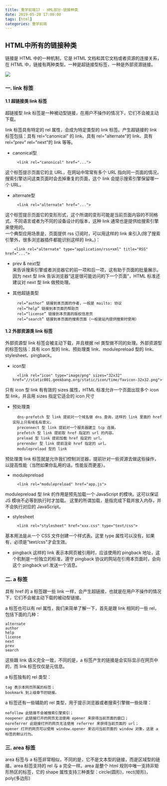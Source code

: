 ```yaml
---
title: 重学前端17 - HML部分-链接种类
date: 2019-05-20 17:00:00
tags: [html]
categories: 重学前端
---
```


## HTML中所有的链接种类
链接是 HTML 中的一种机制，它是 HTML 文档和其它文档或者资源的连接关系，在 HTML 中，链接有两种类型。一种是超链接型标签，一种是外部资源链接。

![](17-1.png)

<!-- more -->
### 一. link 标签

#### 1.1 超链接类 link 标签
超链接型 link 标签是一种被动型链接，在用户不操作的情况下，它们不会被主动下载。

link 标签具有特定的 rel 属性，会成为特定类型的 link 标签。产生超链接的 link 标签包括：具有 rel=“canonical” 的 link、具有 rel="alternate"的 link、具有 rel=“prev” rel="next"的 link 等等。

- canonical型
	
		<link rel="canonical" href="...">
这个标签提示页面它的主 URL，在网站中常常有多个 URL 指向同一页面的情况，搜索引擎访问这类页面时会去掉重复的页面，这个 link 会提示搜索引擎保留哪一个 URL。

- alternate型

		<link rel="alternate" href="...">
这个标签提示页面它的变形形式，这个所谓的变形可能是当前页面内容的不同格式、不同语言或者为不同的设备设计的版本，这种 link 通常也是提供给搜索引擎来使用的。  
一个典型应用场景是，页面提供 rss 订阅时，可以用这样的 link 来引入(除了搜索引擎外，很多浏览器插件都能识别这样的 link。)：

		<link rel="alternate" type="application/rss+xml" title="RSS" href="...">

- prev & next型  
来告诉搜索引擎或者浏览器它的前一项和后一项，这有助于页面的批量展示。因为 next 型 link 告诉浏览器“这是很可能访问的下一个页面”，HTML 标准还建议对 next 型 link 做预处理。

- 其他超链类型

		rel=“author” 链接到本页面的作者，一般是 mailto: 协议
		rel=“help” 链接到本页面的帮助页
		rel=“license” 链接到本页面的版权信息页
		rel=“search” 链接到本页面的搜索页面（一般是站内提供搜索时使用）

#### 1.2 外部资源类 link 标签
外部资源型 link 标签会被主动下载，并且根据 rel 类型做不同的处理。外部资源型的标签包括：具有 icon 型的 link、预处理类 link、modulepreload 型的 link、stylesheet、pingback。

- icon型

		<link rel="icon" type="image/png" sizes="32x32" href="//static001.geekbang.org/static/icon/time/favicon-32x32.png">
只有 icon 型 link 有有效的 sizes 属性，HTML 标准允许一个页面出现多个 icon 型 link，并且用 sizes 指定它适合的 icon 尺寸
- 预处理类

		dns-prefetch 型 link 提前对一个域名做 dns 查询，这样的 link 里面的 href 实际上只有域名有意义。
		preconnect 型 link 提前对一个服务器建立 tcp 连接。
		prefetch 型 link 提前取 href 指定的 url 的内容。
		preload 型 link 提前加载 href 指定的 url。
		prerender 型 link 提前渲染 href 指定的 url。
		modulepreload 型的 link
预处理类 link 标签就是允许我们控制浏览器，提前针对一些资源去做这些操作，以提高性能（当然如果你乱用的话，性能反而更差）。
- modulepreload  
	
		<link rel="modulepreload" href="app.js">
modulepreload 型 link 的作用是预先加载一个 JavaScript 的模块。这可以保证 JS 模块不必等到执行时才加载。
这里的所谓加载，是指完成下载并放入内存，并不会执行对应的 JavaScript。
- stylesheet

		<link rel="stylesheet" href="xxx.css" type="text/css">
基本用法是从一个 CSS 文件创建一个样式表。这里 type 属性可以没有，如果有，必须是"text/css"才会生效。

- pingback
这样的 link 表示本网页被引用时，应该使用的 pingback 地址，这个机制是一份独立的标准，遵守 pingback 协议的网站在引用本页面时，会向这个 pingback url 发送一个消息。

### 二. a 标签
具有 href 的 a 标签跟一些 link 一样，会产生超链接，也就是在用户不操作的情况下，它们不会被主动下载的被动型链接。

a 标签也可以有 rel 属性，我们来简单了解一下，首先是跟 link 相同的一些 rel，包括下面的几种：

	alternate
	author
	help
	license
	next
	prev
	search

这些跟 link 语义完全一致，不同的是，a 标签产生的链接是会实际显示在网页中的，而 link 标签仅仅是元信息。

a 标签独有的 rel 类型：

	tag 表示本网页所属的标签；
	bookmark 到上级章节的链接。

a 标签还有一些辅助的 rel 类型，用于提示浏览器或者搜索引擎做一些处理：

	nofollow 此链接不会被搜索引擎索引；
	noopener 此链接打开的网页无法使用 opener 来获得当前页面的窗口；
	noreferrer 此链接打开的网页无法使用 referrer 来获得当前页面的 url；
	opener 打开的网页可以使用 window.opener 来访问当前页面的 window 对象，这是 a 标签的默认行为。

### 三. area 标签

area 标签与 a 标签非常相似，不同的是，它不是文本型的链接，而是区域型的链接。area 标签支持的 rel 与 a 完全一样。area 是整个 html 规则中唯一支持非矩形热区的标签，它的 shape 属性支持三种类型：circle(圆形)，rect(矩形)，poly(多边形)